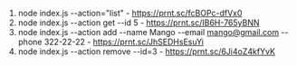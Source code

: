 1. node index.js --action="list"  -  https://prnt.sc/fcBOPc-dfVx0
2. node index.js --action get --id 5  -  https://prnt.sc/IB6H-765yBNN
3. node index.js --action add --name Mango --email mango@gmail.com --phone 322-22-22   -   https://prnt.sc/JhSEDHsEsuYi
4. node index.js --action remove --id=3   -   https://prnt.sc/6Ji4oZ4kfYvK
